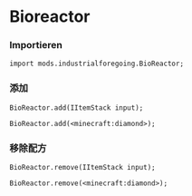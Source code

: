# Bioreactor

### Importieren

```zenscript
import mods.industrialforegoing.BioReactor;
```

### 添加

```zenscript
BioReactor.add(IItemStack input);

BioReactor.add(<minecraft:diamond>);
```

### 移除配方

```zenscript
BioReactor.remove(IItemStack input);

BioReactor.remove(<minecraft:diamond>);
```